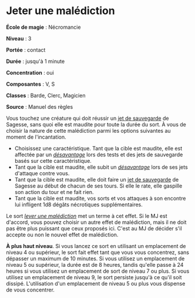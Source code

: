 # Jeter une malédiction

**École de magie** : Nécromancie

**Niveau** : 3

**Portée** : contact

**Durée** : jusqu'à 1 minute

**Concentration** : oui

**Composantes** : V, S

**Classes** : Barde, Clerc, Magicien

**Source** : Manuel des règles

Vous touchez une créature qui doit réussir un [jet de sauvegarde](/utiliser-les-caracteristiques/#jets-de-sauvegarde) de Sagesse, sans quoi elle est maudite pour toute la durée du sort. À vous de choisir la nature de cette malédiction parmi les options suivantes au moment de l'incantation.
* Choisissez une caractéristique. Tant que la cible est maudite, elle est affectée par un [_désavantage_](/utiliser-les-caracteristiques/#avantage-et-desavantage) lors des tests et des jets de sauvegarde basés sur cette caractéristique.
* Tant que la cible est maudite, elle subit un [_désavantage_](/utiliser-les-caracteristiques/#avantage-et-desavantage) lors de ses jets d'attaque contre vous.
* Tant que la cible est maudite, elle doit faire un [jet de sauvegarde](/utiliser-les-caracteristiques/#jets-de-sauvegarde) de Sagesse au début de chacun de ses tours. Si elle le rate, elle gaspille son action du tour et ne fait rien.
* Tant que la cible est maudite, vos sorts et vos attaques à son encontre lui infligent 1d8 dégâts nécrotiques supplémentaires.

Le sort [_lever une malédiction_](/grimoire/lever-une-malediction/) met un terme à cet effet. Si le MJ est d'accord, vous pouvez choisir un autre effet de malédiction, mais il ne doit pas être plus puissant que ceux proposés ici. C'est au MJ de décider s'il accepte ou non le nouvel effet de malédiction.

**À plus haut niveau**. Si vous lancez ce sort en utilisant un emplacement de niveau 4 ou supérieur, le sort fait effet tant que vous vous concentrez, sans dépasser un maximum de 10 minutes. Si vous utilisez un emplacement de niveau 5 ou supérieur, la durée est de 8 heures, tandis qu'elle passe à 24 heures si vous utilisez un emplacement de sort de niveau 7 ou plus. Si vous utilisez un emplacement de niveau 9, le sort persiste jusqu'à ce qu'il soit dissipé. L'utilisation d'un emplacement de niveau 5 ou plus vous dispense de vous concentrer.
